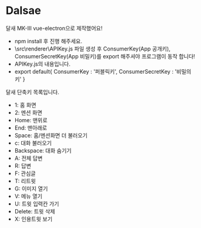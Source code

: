 # Dalsae
달새 MK-III vue-electron으로 제작했어요!
* npm install 후 진행 해주세요.
* \src\renderer\APIKey.js 파일 생성 후 ConsumerKey(App 공개키), ConsumerSecretKey(App 비밀키)를 export 해주셔야 프로그램이 동작 합니다!
* APIKey.js의 내용입니다.
* export default{
  ConsumerKey : '퍼블릭키',
  ConsumerSecretKey : '비밀의키'
} 


달새 단축키 목록입니다.
* 1: 홈 화면
* 2: 멘션 화면
* Home: 맨위로
* End: 맨아래로
* Space: 홈/멘션화면 더 불러오기
* c: 대화 불러오기
* Backspace: 대화 숨기기
* A: 전체 답변
* R: 답변
* F: 관심글
* T: 리트윗
* G: 이미지 열기
* V: 메뉴 열기
* U: 트윗 입력칸 가기
* Delete: 트윗 삭제
* X: 인용트윗 보기
